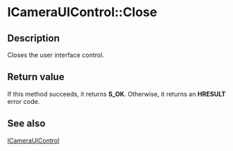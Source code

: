 # ICameraUIControl::Close

## Description

Closes the user interface control.

## Return value

If this method succeeds, it returns **S_OK**. Otherwise, it returns an **HRESULT** error code.

## See also

[ICameraUIControl](https://learn.microsoft.com/windows/desktop/api/camerauicontrol/nn-camerauicontrol-icamerauicontrol)